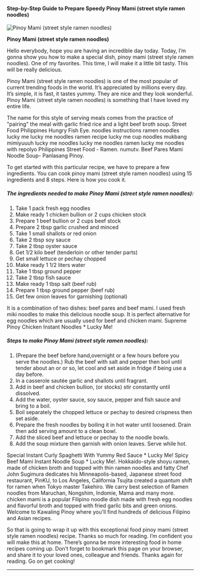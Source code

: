             

#### Step-by-Step Guide to Prepare Speedy Pinoy Mami (street style ramen noodles)

![Pinoy Mami (street style ramen noodles)](https://img-global.cpcdn.com/recipes/4b285b112d40bd43/751x532cq70/pinoy-mami-street-style-ramen-noodles-recipe-main-photo.jpg)

**Pinoy Mami (street style ramen noodles)**

Hello everybody, hope you are having an incredible day today. Today, I’m gonna show you how to make a special dish, pinoy mami (street style ramen noodles). One of my favorites. This time, I will make it a little bit tasty. This will be really delicious.

Pinoy Mami (street style ramen noodles) is one of the most popular of current trending foods in the world. It’s appreciated by millions every day. It’s simple, it is fast, it tastes yummy. They are nice and they look wonderful. Pinoy Mami (street style ramen noodles) is something that I have loved my entire life.

The name for this style of serving meals comes from the practice of "pairing" the meal with garlic fried rice and a light beef broth soup. Street Food Philippines Hungry Fish Eye. noodles instructions ramen noodles lucky me lucky me noodles ramen recipe lucky me cup noodles mukbang mimiyuuuh lucky me noodles lucky me noodles ramen lucky me noodles with repolyo Philippines Street Food - Ramen. numutv. Beef Pares Mami Noodle Soup- Panlasang Pinoy.

To get started with this particular recipe, we have to prepare a few ingredients. You can cook pinoy mami (street style ramen noodles) using 15 ingredients and 8 steps. Here is how you cook it.

##### The ingredients needed to make Pinoy Mami (street style ramen noodles):

1.  Take 1 pack fresh egg noodles
2.  Make ready 1 chicken bullion or 2 cups chicken stock
3.  Prepare 1 beef bullion or 2 cups beef stock
4.  Prepare 2 tbsp garlic crushed and minced
5.  Take 1 small shallots or red onion
6.  Take 2 tbsp soy sauce
7.  Take 2 tbsp oyster sauce
8.  Get 1/2 kilo beef (tenderloin or other tender parts)
9.  Get small lettuce or pechay chopped
10.  Make ready 1 1/2 liters water
11.  Take 1 tbsp ground pepper
12.  Take 2 tbsp fish sauce
13.  Make ready 1 tbsp salt (beef rub)
14.  Prepare 1 tbsp ground pepper (beef rub)
15.  Get few onion leaves for garnishing (optional)

It is a combination of two dishes: beef pares and beef mami. I used fresh miki noodles to make this delicious noodle soup. It is perfect alternative for egg noodles which are usually used for beef and chicken mami. Supreme Pinoy Chicken Instant Noodles \* Lucky Me!

##### Steps to make Pinoy Mami (street style ramen noodles):

1.  (Prepare the beef before hand,overnight or a few hours before you serve the noodles.) Rub the beef with salt and pepper then boil until tender about an or or so, let cool and set aside in fridge if being use a day before.
2.  In a casserole sautée garlic and shallots until fragrant.
3.  Add in beef and chicken bullion, (or stocks) stir constantly until dissolved.
4.  Add the water, oyster sauce, soy sauce, pepper and fish sauce and bring to a boil.
5.  Boil separately the chopped lettuce or pechay to desired crispness then set aside.
6.  Prepare the fresh noodles by boiling it in hot water until loosened. Drain then add serving amount to a clean bowl.
7.  Add the sliced beef and lettuce or pechay to the noodle bowls.
8.  Add the soup mixture then garnish with onion leaves. Serve while hot.

Special Instant Curly Spaghetti With Yummy Red Sauce \* Lucky Me! Spicy Beef Mami Instant Noodle Soup \* Lucky Me!. Hokkaido-style shoyu ramen, made of chicken broth and topped with thin ramen noodles and fatty Chef John Sugimura dedicates his Minneapolis-based, Japanese street food restaurant, PinKU, to Los Angeles, California Tsujita created a quantum shift for ramen when Tokyo master Takehiro. We carry best selection of Ramen noodles from Maruchan, Nongshim, Indomie, Mama and many more. chicken mami is a popular Filipino noodle dish made with fresh egg noodles and flavorful broth and topped with fried garlic bits and green onions. Welcome to Kawaling Pinoy where you'll find hundreds of delicious Filipino and Asian recipes.

So that is going to wrap it up with this exceptional food pinoy mami (street style ramen noodles) recipe. Thanks so much for reading. I’m confident you will make this at home. There’s gonna be more interesting food in home recipes coming up. Don’t forget to bookmark this page on your browser, and share it to your loved ones, colleague and friends. Thanks again for reading. Go on get cooking!

* * *